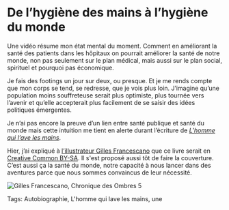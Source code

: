 # De l’hygiène des mains à l’hygiène du monde

Une vidéo résume mon état mental du moment. Comment en améliorant la santé des patients dans les hôpitaux on pourrait améliorer la santé de notre monde, non pas seulement sur le plan médical, mais aussi sur le plan social, spirituel et pourquoi pas économique.<span id="more-33141"></span>

Je fais des footings un jour sur deux, ou presque. Et je me rends compte que mon corps se tend, se redresse, que je vois plus loin. J’imagine qu’une population moins souffreteuse serait plus optimiste, plus tournée vers l’avenir et qu’elle accepterait plus facilement de se saisir des idées politiques émergentes.

Je n’ai pas encore la preuve d’un lien entre santé publique et santé du monde mais cette intuition me tient en alerte durant l’écriture de [*L’homme qui l’ave les mains*](http://blog.tcrouzet.com/tag/lhomme-qui-lave-les-mains/).

Hier, j’ai expliqué à [l’illustrateur Gilles Francescano](http://www.imaginales.fr/gilles-francescano/) que ce livre serait en [Creative Common BY-SA](http://blog.tcrouzet.com/2013/05/22/creative-commons-by-sa/). Il s'est proposé aussi tôt de faire la couverture. C’est aussi ça la santé du monde, notre capacité à nous lancer dans des aventures parce que nous sommes convaincus de leur nécessité.

![Gilles Francescano, Chronique des Ombres 5](http://blog.tcrouzet.comhttps://tcrouzet.com/images_tc/2013/06/l1-500x365.jpg)



Tags: Autobiographie, L'homme qui lave les mains, une